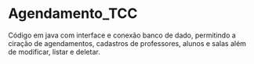 # Agendamento_TCC
Código em java com interface e conexão banco de dado, permitindo a ciração de agendamentos, cadastros de professores, alunos e salas além de modificar, listar e deletar.
